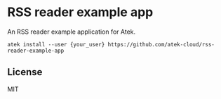 # RSS reader example app

An RSS reader example application for Atek.

```
atek install --user {your_user} https://github.com/atek-cloud/rss-reader-example-app
```

## License

MIT